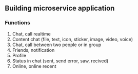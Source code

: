 ## Building microservice application
### Functions
1. Chat, call realtime
2. Content chat (file, text, icon, sticker, image, video, voice)
3. Chat, call between two people or in group
4. Friends, notification
5. Profile
6. Status in chat (sent, send error, saw, recived)
7. Online, online recent